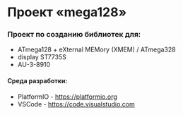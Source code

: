 # Проект «mega128»

### Проект по созданию библиотек для:
+ ATmega128  + eXternal MEMory (XMEM) / ATmega328
+ display ST7735S
+ AU-3-8910

#### Среда разработки:
+ PlatformIO - https://platformio.org
+ VSCode - https://code.visualstudio.com
